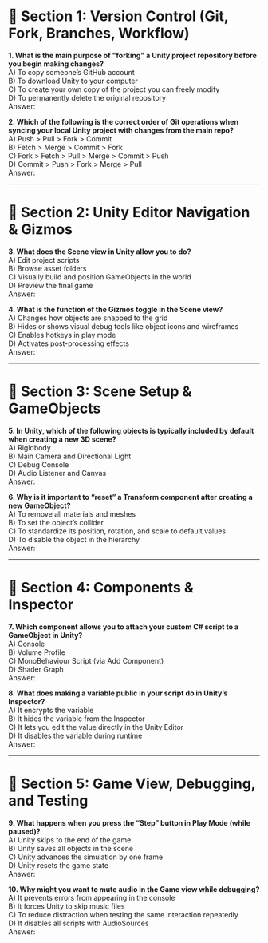 ﻿# 🧩 Section 1: Version Control (Git, Fork, Branches, Workflow)

**1. What is the main purpose of "forking" a Unity project repository before you begin making changes?**  
A) To copy someone’s GitHub account  
B) To download Unity to your computer  
C) To create your own copy of the project you can freely modify  
D) To permanently delete the original repository  
Answer:

**2. Which of the following is the correct order of Git operations when syncing your local Unity project with changes from the main repo?**  
A) Push > Pull > Fork > Commit  
B) Fetch > Merge > Commit > Fork  
C) Fork > Fetch > Pull > Merge > Commit > Push  
D) Commit > Push > Fork > Merge > Pull  
Answer:

---

# 🧩 Section 2: Unity Editor Navigation & Gizmos

**3. What does the Scene view in Unity allow you to do?**  
A) Edit project scripts  
B) Browse asset folders  
C) Visually build and position GameObjects in the world  
D) Preview the final game  
Answer:

**4. What is the function of the Gizmos toggle in the Scene view?**  
A) Changes how objects are snapped to the grid  
B) Hides or shows visual debug tools like object icons and wireframes  
C) Enables hotkeys in play mode  
D) Activates post-processing effects  
Answer:

---

# 🧩 Section 3: Scene Setup & GameObjects

**5. In Unity, which of the following objects is typically included by default when creating a new 3D scene?**  
A) Rigidbody  
B) Main Camera and Directional Light  
C) Debug Console  
D) Audio Listener and Canvas  
Answer:

**6. Why is it important to “reset” a Transform component after creating a new GameObject?**  
A) To remove all materials and meshes  
B) To set the object’s collider  
C) To standardize its position, rotation, and scale to default values  
D) To disable the object in the hierarchy  
Answer:

---

# 🧩 Section 4: Components & Inspector

**7. Which component allows you to attach your custom C# script to a GameObject in Unity?**  
A) Console  
B) Volume Profile  
C) MonoBehaviour Script (via Add Component)  
D) Shader Graph  
Answer:

**8. What does making a variable public in your script do in Unity’s Inspector?**  
A) It encrypts the variable  
B) It hides the variable from the Inspector  
C) It lets you edit the value directly in the Unity Editor  
D) It disables the variable during runtime  
Answer:

---

# 🧩 Section 5: Game View, Debugging, and Testing

**9. What happens when you press the “Step” button in Play Mode (while paused)?**  
A) Unity skips to the end of the game  
B) Unity saves all objects in the scene  
C) Unity advances the simulation by one frame  
D) Unity resets the game state  
Answer:

**10. Why might you want to mute audio in the Game view while debugging?**  
A) It prevents errors from appearing in the console  
B) It forces Unity to skip music files  
C) To reduce distraction when testing the same interaction repeatedly  
D) It disables all scripts with AudioSources  
Answer: